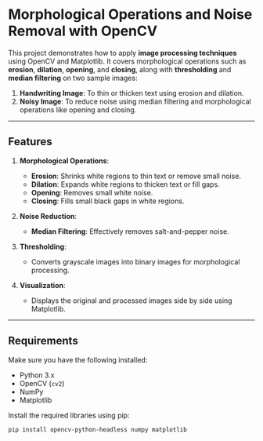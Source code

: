 # Morphological Operations and Noise Removal with OpenCV

This project demonstrates how to apply **image processing techniques** using OpenCV and Matplotlib. It covers morphological operations such as **erosion**, **dilation**, **opening**, and **closing**, along with **thresholding** and **median filtering** on two sample images:
1. **Handwriting Image**: To thin or thicken text using erosion and dilation.
2. **Noisy Image**: To reduce noise using median filtering and morphological operations like opening and closing.

---

## Features

1. **Morphological Operations**:
   - **Erosion**: Shrinks white regions to thin text or remove small noise.
   - **Dilation**: Expands white regions to thicken text or fill gaps.
   - **Opening**: Removes small white noise.
   - **Closing**: Fills small black gaps in white regions.

2. **Noise Reduction**:
   - **Median Filtering**: Effectively removes salt-and-pepper noise.

3. **Thresholding**:
   - Converts grayscale images into binary images for morphological processing.

4. **Visualization**:
   - Displays the original and processed images side by side using Matplotlib.

---

## Requirements

Make sure you have the following installed:
- Python 3.x
- OpenCV (`cv2`)
- NumPy
- Matplotlib

Install the required libraries using pip:
```bash
pip install opencv-python-headless numpy matplotlib
